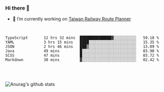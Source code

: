 ### Hi there 👋

- 🔭 I’m currently working on [Taiwan Railway Route Planner](https://github.com/Taiwan-Railway-Route-Planner)

<br/>

<!--START_SECTION:waka-->

```text
TypeScript       12 hrs 32 mins  ██████████████▓░░░░░░░░░░   59.18 %
YAML             3 hrs 15 mins   ████░░░░░░░░░░░░░░░░░░░░░   15.35 %
JSON             2 hrs 46 mins   ███▒░░░░░░░░░░░░░░░░░░░░░   13.09 %
Java             49 mins         █░░░░░░░░░░░░░░░░░░░░░░░░   03.90 %
SCSS             47 mins         █░░░░░░░░░░░░░░░░░░░░░░░░   03.72 %
Markdown         30 mins         ▓░░░░░░░░░░░░░░░░░░░░░░░░   02.42 %
```

<!--END_SECTION:waka-->

<br/>
<br/>

![Anurag's github stats](https://github-readme-stats.vercel.app/api?username=DepickereSven&show_icons=true&theme=tokyonight)



<!--
**DepickereSven/DepickereSven** is a ✨ _special_ ✨ repository because its `README.md` (this file) appears on your GitHub profile.

Here are some ideas to get you started:

- 🔭 I’m currently working on ...
- 🌱 I’m currently learning ...
- 👯 I’m looking to collaborate on ...
- 🤔 I’m looking for help with ...
- 💬 Ask me about ...
- 📫 How to reach me: ...
- 😄 Pronouns: ...
- ⚡ Fun fact: ...
-->
